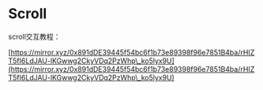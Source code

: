 # Scroll

scroll交互教程：

[https://mirror.xyz/0x891dDE39445f54bc6f1b73e89398f96e7851B4ba/rHIZT5fI6LdJAU-lKGwwg2CkyVDq2PzWhp\_ko5lyx9U](https://mirror.xyz/0x891dDE39445f54bc6f1b73e89398f96e7851B4ba/rHIZT5fI6LdJAU-lKGwwg2CkyVDq2PzWhp\_ko5lyx9U)
